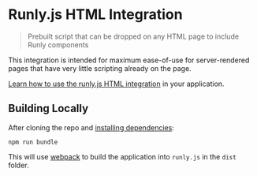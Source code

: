 # Runly.js HTML Integration

> Prebuilt script that can be dropped on any HTML page to include Runly components

This integration is intended for maximum ease-of-use for server-rendered pages that have very little scripting already on the page.

[Learn how to use the runly.js HTML integration](https://www.runly.io/docs/integration/runly-js/html/) in your application.

## Building Locally

After cloning the repo and [installing dependencies](../README.md#running-locally):

```
npm run bundle
```

This will use [webpack](https://webpack.js.org/) to build the application into `runly.js` in the `dist` folder.
